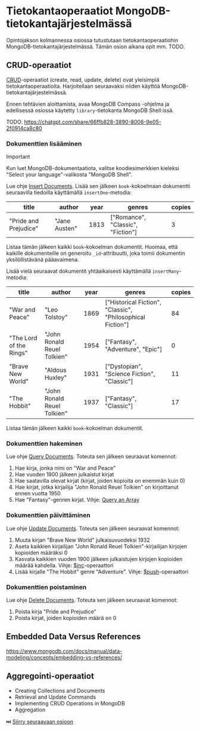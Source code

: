 # Tietokantaoperaatiot MongoDB-tietokantajärjestelmässä

Opintojakson kolmannessa osiossa tutustutaan tietokantaoperaatiohin MongoDB-tietokantajärjestelmässä. Tämän osion aikana opit mm. TODO.

## CRUD-operaatiot

[CRUD](https://en.wikipedia.org/wiki/Create,_read,_update_and_delete)-operaatiot (create, read, update, delete) ovat yleisimpiä tietokantaoperaatioita. Harjoitellaan seuraavaksi niiden käyttöä MongoDB-tietokantajärjestelmässä.

Ennen tehtävien aloittamista, avaa MongoDB Compass -ohjelma ja edellisessä osiossa käytetty `library`-tietokanta MongoDB Shell:issä.

TODO: https://chatgpt.com/share/66ffb828-3890-8006-9e05-2f0914ca8c80

### Dokumenttien lisääminen

> [!IMPORTANT]  
> Kun luet MongoDB-dokumentaatiota, valitse koodiesimerkkien kieleksi "Select your language"-valikosta "MongoDB Shell".

Lue ohje [Insert Documents](https://www.mongodb.com/docs/manual/tutorial/insert-documents/). Lisää sen jälkeen `book`-kokoelmaan dokumentti seuraavilla tiedoilla käyttämällä `insertOne`-metodia:

| title                 | author        | year | genres                            | copies |
| --------------------- | ------------- | ---- | --------------------------------- | ------ |
| "Pride and Prejudice" | "Jane Austen" | 1813 | ["Romance", "Classic", "Fiction"] | 3      |

Listaa tämän jälkeen kaikki `book`-kokoelman dokumentit. Huomaa, että kaikille dokumenteille on generoitu `_id`-attribuutti, joka toimii dokumentin yksilöllistävänä pääavaimena.

Lisää vielä seuraavat dokumentit yhtäaikaisesti käyttämällä `insertMany`-metodia:

| title                   | author                      | year | genres                                                     | copies |
| ----------------------- | --------------------------- | ---- | ---------------------------------------------------------- | ------ |
| "War and Peace"         | "Leo Tolstoy"               | 1869 | ["Historical Fiction", "Classic", "Philosophical Fiction"] | 84     |
| "The Lord of the Rings" | "John Ronald Reuel Tolkien" | 1954 | ["Fantasy", "Adventure", "Epic"]                           | 0      |
| "Brave New World"       | "Aldous Huxley"             | 1931 | ["Dystopian", "Science Fiction", "Classic"]                | 11     |
| "The Hobbit" | "John Ronald Reuel Tolkien" | 1937 | ["Fantasy", "Classic"]                           | 17      |

Listaa tämän jälkeen kaikki `book`-kokoelman dokumentit.

### Dokumenttien hakeminen

Lue ohje [Query Documents](https://www.mongodb.com/docs/manual/tutorial/query-documents/). Toteuta sen jälkeen seuraavat komennot:

1. Hae kirja, jonka nimi on "War and Peace"
2. Hae vuoden 1900 jälkeen julkaistut kirjat
3. Hae saatavilla olevat kirjat (kirjat, joiden kopioita on enemmän kuin 0)
4. Hae kirjat, jotka kirjailija "John Ronald Reuel Tolkien" on kirjoittanut ennen vuotta 1950
5. Hae "Fantasy"-genren kirjat. Vihje: [Query an Array](https://www.mongodb.com/docs/manual/tutorial/query-arrays/)

### Dokumenttien päivittäminen

Lue ohje [Update Documents](https://www.mongodb.com/docs/manual/tutorial/update-documents/). Toteuta sen jälkeen seuraavat komennot:

1. Muuta kirjan "Brave New World" julkaisuvuodeksi 1932
2. Aseta kaikkien kirjailijan "John Ronald Reuel Tolkien"-kirjailijan kirjojen kopioiden määräksi 0
3. Kasvata kaikkien vuoden 1900 jälkeen julkaistujen kirjojen kopioiden määrää kahdella. Vihje: [$inc](https://www.mongodb.com/docs/manual/reference/operator/update/inc/)-operaattori
4. Lisää kirjalle "The Hobbit" genre "Adventure". Vihje: [$push](https://www.mongodb.com/docs/manual/reference/operator/update/push/#mongodb-update-up.-push)-operaattori

### Dokumenttien poistaminen

Lue ohje [Delete Documents](https://www.mongodb.com/docs/manual/tutorial/remove-documents/). Toteuta sen jälkeen seuraavat komennot:

1. Poista kirja "Pride and Prejudice"
2. Poista kirjat, joiden kopioiden määrä on 0

## Embedded Data Versus References

https://www.mongodb.com/docs/manual/data-modeling/concepts/embedding-vs-references/

## Aggregointi-operaatiot

- Creating Collections and Documents
- Retrieval and Update Commands
- Implementing CRUD Operations in MongoDB
- Aggregation

⏭️ [Siirry seuraavaan osioon](./4-mongo-python.md)

